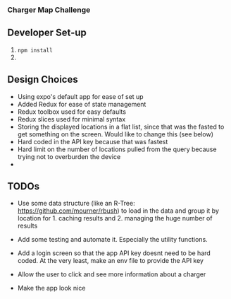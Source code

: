 ### Charger Map Challenge

## Developer Set-up

1. `npm install`
1.

## Design Choices

- Using expo's default app for ease of set up
- Added Redux for ease of state management
- Redux toolbox used for easy defaults
- Redux slices used for minimal syntax
- Storing the displayed locations in a flat list, since that was the fasted to get something on the screen. Would like to change this (see below)
- Hard coded in the API key because that was fastest
- Hard limit on the number of locations pulled from the query because trying not to overburden the device
-

## TODOs

- Use some data structure (like an R-Tree: https://github.com/mourner/rbush) to load in the data and group it by location for 1. caching results and 2. managing the huge number of results

- Add some testing and automate it. Especially the utility functions.

- Add a login screen so that the app API key doesnt need to be hard coded. At the very least, make an env file to provide the API key

- Allow the user to click and see more information about a charger

- Make the app look nice
